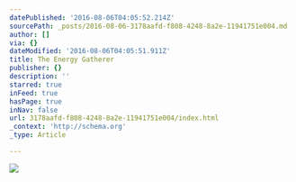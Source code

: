 ```yaml
---
datePublished: '2016-08-06T04:05:52.214Z'
sourcePath: _posts/2016-08-06-3178aafd-f808-4248-8a2e-11941751e004.md
author: []
via: {}
dateModified: '2016-08-06T04:05:51.911Z'
title: The Energy Gatherer
publisher: {}
description: ''
starred: true
inFeed: true
hasPage: true
inNav: false
url: 3178aafd-f808-4248-8a2e-11941751e004/index.html
_context: 'http://schema.org'
_type: Article

---
```

![](https://the-grid-user-content.s3-us-west-2.amazonaws.com/e5451d59-4deb-489d-8685-01ba44911258.jpg)